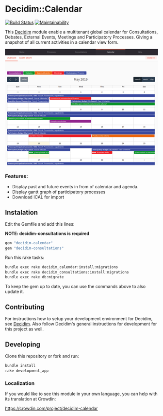 # Decidim::Calendar
[![Build Status](https://img.shields.io/circleci/project/github/alabs/decidim-module-calendar/master.svg)](https://circleci.com/gh/alabs/decidim-module-calendar)
[![Maintainability](https://img.shields.io/codeclimate/maintainability/alabs/decidim-module-calendar.svg)](https://codeclimate.com/github/alabs/decidim-module-calendar/maintainability)

This [Decidim](https://github.com/decidim/decidim) module enable a multitenant global calendar for Consultations, Debates, External Events, Meetings and Participatory Processes. Giving a snapshot of all current activities in a calendar view form.

![decidim-calendar](docs/decidim-calendar.png)

### Features:
 - Display past and future events in from of calendar and agenda.
 - Display gantt graph of participatory processes
 - Download ICAL for import

## Instalation

Edit the Gemfile and add this lines:

**NOTE: decidim-consultations is required**

```ruby
gem "decidim-calendar"
gem "decidim-consultations"
```

Run this rake tasks:

```bash
bundle exec rake decidim_calendar:install:migrations
bundle exec rake decidim_consultations:install:migrations
bundle exec rake db:migrate
```

To keep the gem up to date, you can use the commands above to also update it.

## Contributing

For instructions how to setup your development environment for Decidim, see [Decidim](https://github.com/decidim/decidim). Also follow Decidim's general instructions for development for this project as well.

## Developing

Clone this repository or fork and run:

```bash
bundle install
rake development_app
```

### Localization

If you would like to see this module in your own language, you can help with its translation at Crowdin:

https://crowdin.com/project/decidim-calendar
